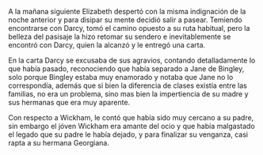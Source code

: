A la mañana siguiente Elizabeth despertó con la misma indignación de la noche anterior y para disipar su mente decidió salir a pasear. Temiendo encontrarse con Darcy, tomó el camino opuesto a su ruta habitual, pero la belleza del pasisaje la hizo retomar su sendero e inevitablemente se encontró con Darcy, quien la alcanzó y le entregó una carta.

En la carta Darcy se excusaba de sus agravios, contando detalladamente lo que había pasado, reconociendo que había separado a Jane de Bingley, solo porque Bingley estaba muy enamorado y notaba que Jane no lo correspondía, además que si bien la diferencia de clases existía entre las familias, no era un problema, sino mas bien la impertiencia de su madre y sus hermanas que era muy aparente.

Con respecto a Wickham, le contó que había sido muy cercano a su padre, sin embargo el jóven Wickham era amante del ocio y que había malgastado el legado que su padre le había dejado, y para finalizar su venganza, casi rapta a su hermana Georgiana.
